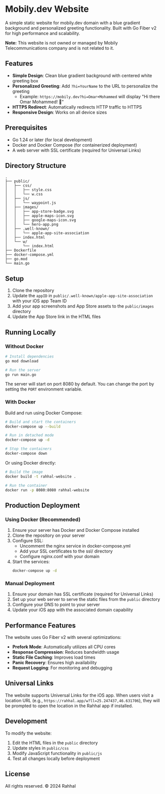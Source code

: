 # Mobily.dev Website

A simple static website for mobily.dev domain with a blue gradient background and personalized greeting functionality. Built with Go Fiber v2 for high performance and scalability.

**Note:** This website is not owned or managed by Mobily Telecommunications company and is not related to it.

## Features

- **Simple Design**: Clean blue gradient background with centered white greeting box
- **Personalized Greeting**: Add `?hi=YourName` to the URL to personalize the greeting
  - Example: `https://mobily.dev?hi=Omar+Mohammed` will display "Hi there Omar Mohammed! 👋"
- **HTTPS Redirect**: Automatically redirects HTTP traffic to HTTPS
- **Responsive Design**: Works on all device sizes

## Prerequisites

- Go 1.24 or later (for local development)
- Docker and Docker Compose (for containerized deployment)
- A web server with SSL certificate (required for Universal Links)

## Directory Structure

```
.
├── public/
│   ├── css/
│   │   ├── style.css
│   │   └── w.css
│   ├── js/
│   │   └── waypoint.js
│   ├── images/
│   │   ├── app-store-badge.svg
│   │   ├── apple-maps-icon.svg
│   │   ├── google-maps-icon.svg
│   │   └── hero-app.png
│   ├── .well-known/
│   │   └── apple-app-site-association
│   ├── index.html
│   └── w/
│       └── index.html
├── Dockerfile
├── docker-compose.yml
├── go.mod
└── main.go
```

## Setup

1. Clone the repository
2. Update the `appID` in `public/.well-known/apple-app-site-association` with your iOS app Team ID
3. Add your app screenshots and App Store assets to the `public/images` directory
4. Update the App Store link in the HTML files

## Running Locally

### Without Docker

```bash
# Install dependencies
go mod download

# Run the server
go run main.go
```

The server will start on port 8080 by default. You can change the port by setting the `PORT` environment variable.

### With Docker

Build and run using Docker Compose:

```bash
# Build and start the containers
docker-compose up --build

# Run in detached mode
docker-compose up -d

# Stop the containers
docker-compose down
```

Or using Docker directly:

```bash
# Build the image
docker build -t rahhal-website .

# Run the container
docker run -p 8080:8080 rahhal-website
```

## Production Deployment

### Using Docker (Recommended)

1. Ensure your server has Docker and Docker Compose installed
2. Clone the repository on your server
3. Configure SSL:
   - Uncomment the nginx service in docker-compose.yml
   - Add your SSL certificates to the ssl/ directory
   - Configure nginx.conf with your domain
4. Start the services:
   ```bash
   docker-compose up -d
   ```

### Manual Deployment

1. Ensure your domain has SSL certificate (required for Universal Links)
2. Set up your web server to serve the static files from the `public` directory
3. Configure your DNS to point to your server
4. Update your iOS app with the associated domain capability

## Performance Features

The website uses Go Fiber v2 with several optimizations:

- **Prefork Mode**: Automatically utilizes all CPU cores
- **Response Compression**: Reduces bandwidth usage
- **Static File Caching**: Improves load times
- **Panic Recovery**: Ensures high availability
- **Request Logging**: For monitoring and debugging

## Universal Links

The website supports Universal Links for the iOS app. When users visit a location URL (e.g., `https://rahhal.app/w?ll=25.247437,46.631706`), they will be prompted to open the location in the Rahhal app if installed.

## Development

To modify the website:

1. Edit the HTML files in the `public` directory
2. Update styles in `public/css`
3. Modify JavaScript functionality in `public/js`
4. Test all changes locally before deployment

## License

All rights reserved. © 2024 Rahhal
